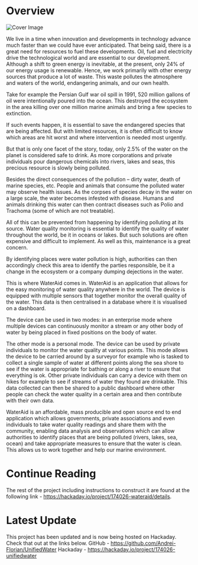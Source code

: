 # Overview
![Cover Image](https://hackster.imgix.net/uploads/attachments/914672/img_3381_qej5WPoQIY.JPG?auto=compress%2Cformat&w=900&h=675&fit=min)

We live in a time when innovation and developments in technology advance much faster than we could have ever anticipated. That being said, there is a great need for resources to fuel these developments. Oil, fuel and electricity drive the technological world and are essential to our development.
Although a shift to green energy is inevitable, at the present, only 24% of our energy usage is renewable. Hence, we work primarily with other energy sources that produce a lot of waste. This waste pollutes the atmosphere and waters of the world, endangering animals, and our own health.

Take for example the Persian Gulf war oil spill in 1991, 520 million gallons of oil were intentionally poured into the ocean. This destroyed the ecosystem in the area killing over one million marine animals and bring a few species to extinction.

If such events happen, it is essential to save the endangered species that are being affected. But with limited resources, it is often difficult to know which areas are hit worst and where intervention is needed most urgently.

But that is only one facet of the story, today, only 2.5% of the water on the planet is considered safe to drink. As more corporations and private individuals pour dangerous chemicals into rivers, lakes and seas, this precious resource is slowly being polluted.

Besides the direct consequences of the pollution – dirty water, death of marine species, etc. People and animals that consume the polluted water may observe health issues. As the corpses of species decay in the water on a large scale, the water becomes infested with disease. Humans and animals drinking this water can then contract diseases such as Polio and Trachoma (some of which are not treatable).

All of this can be prevented from happening by identifying polluting at its source. Water quality monitoring is essential to identify the quality of water throughout the world, be it in oceans or lakes. But such solutions are often expensive and difficult to implement. As well as this, maintenance is a great concern.

By identifying places were water pollution is high, authorities can then accordingly check this area to identify the parties responsible, be it a change in the ecosystem or a company dumping dejections in the water.

This is where WaterAid comes in. WaterAid is an application that allows for the easy monitoring of water quality anywhere in the world. The device is equipped with multiple sensors that together monitor the overall quality of the water. This data is then centralised in a database where it is visualised on a dashboard.

The device can be used in two modes: in an enterprise mode where multiple devices can continuously monitor a stream or any other body of water by being placed in fixed positions on the body of water.

The other mode is a personal mode. The device can be used by private individuals to monitor the water quality at various points. This mode allows the device to be carried around by a surveyor for example who is tasked to collect a single sample of water at different points along the sea shore to see if the water is appropriate for bathing or along a river to ensure that everything is ok. Other private individuals can carry a device with them on hikes for example to see if streams of water they found are drinkable. This data collected can then be shared to a public dashboard where other people can check the water quality in a certain area and then contribute with their own data.

WaterAid is an affordable, mass producible and open source end to end application which allows governments, private associations and even individuals to take water quality readings and share them with the community, enabling data analysis and observations which can allow authorities to identify places that are being polluted (rivers, lakes, sea, ocean) and take appropriate measures to ensure that the water is clean. This allows us to work together and help our marine environment.

# Continue Reading
The rest of the project including instructions to construct it are found at the following link - https://hackaday.io/project/174026-wateraid/details.

# Latest Update
This project has been updated and is now being hosted on Hackaday. Check that out at the links below.
GitHub - https://github.com/Andrei-Florian/UnifiedWater
Hackaday - https://hackaday.io/project/174026-unifiedwater
